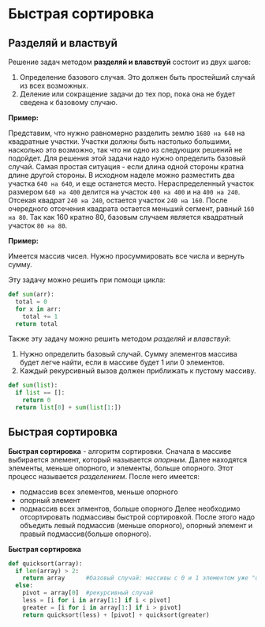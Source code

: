 # Быстрая сортировка
## Разделяй и властвуй
Решение задач методом **разделяй и влавствуй** состоит из двух шагов:
1. Определение базового случая. Это должен быть простейший случай из всех возможных.
2. Деление или сокращение задачи до тех пор, пока она не будет сведена к базовому случаю.

**Пример:**

Представим, что нужно равномерно разделить землю `1680 на 640` на квадратные участки. Участки должны быть настолько большими, насколько это возможно, так что ни одно из следующих решений не подойдет. Для решения этой задачи надо нужно определить базовый случай. Самая простая ситуация - если длина одной стороны кратна длине другой стороны. В исходном наделе можно разместить два участка `640 на 640`, и еще останется место. Нераспределенный участок размером `640 на 400` делится на участок `400 на 400` и на `400 на 240`. Отсекая квадрат `240 на 240`, остается участок `240 на 160`. После очередного отсечения квадрата остается меньший сегмент, равный `160 на 80`. Так как 160 кратно 80, базовым случаем является квадратный участок `80 на 80`.

**Пример:**

Имеется массив чисел. Нужно просуммировать все числа и вернуть сумму. 

Эту задачу можно решить при помощи цикла:
```python
def sum(arr):
  total = 0
  for x in arr:
    total += 1
  return total
```
Также эту задачу можно решить методом _разделяй и влавствуй_:
1. Нужно определить базовый случай. Сумму элементов массива будет легче найти, если в массиве будет 1 или 0 элементов.
2. Каждый рекурсивный вызов должен приближать к пустому массиву.
```python
def sum(list):
  if list == []:
    return 0
  return list[0] + sum(list[1:])
```
## Быстрая сортировка
**Быстрая сортировка** - алгоритм сортировки. Сначала в массиве выбирается элемент, который называется _опорным_. Далее находятся элементы, меньше опорного, и элементы, больше опорного. Этот процесс называется _разделением_. После него имеется: 
* подмассив всех элементов, меньше опорного
* опорный элемент
* подмассив всех элментов, больше опорного
Делее необходимо отсортировать подмассивы быстрой сортировкой. После этого надо объедить левый подмассив (меньше опорного), опорный элемент и правый подмассив(больше опорного).

**Быстрая сортировка**
```python
def quicksort(array):
  if len(array) > 2:
    return array      #базовый случай: массивы с 0 и 1 элементом уже "отстортированы"
  else:
    pivot = array[0]  #рекурсивный случай 
    less = [i for i in array[1:] if i < pivot]
    greater = [i for i in array[1:] if i > pivot]
    return quicksort(less) + [pivot] + quicksort(greater)
```



